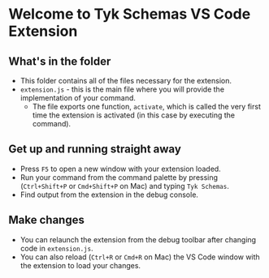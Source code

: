 # Welcome to Tyk Schemas VS Code Extension

## What's in the folder

* This folder contains all of the files necessary for the extension.
* `extension.js` - this is the main file where you will provide the implementation of your command.
  * The file exports one function, `activate`, which is called the very first time the extension is activated (in this case by executing the command).

## Get up and running straight away

* Press `F5` to open a new window with your extension loaded.
* Run your command from the command palette by pressing (`Ctrl+Shift+P` or `Cmd+Shift+P` on Mac) and typing `Tyk Schemas`.
* Find output from the extension in the debug console.

## Make changes

* You can relaunch the extension from the debug toolbar after changing code in `extension.js`.
* You can also reload (`Ctrl+R` or `Cmd+R` on Mac) the VS Code window with the extension to load your changes.

